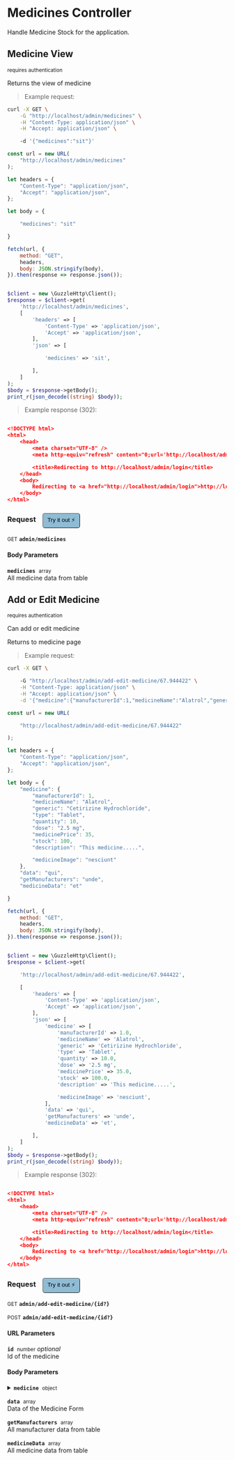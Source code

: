 # Medicines Controller

Handle Medicine Stock for the application.

## Medicine View

<small class="badge badge-darkred">requires authentication</small>

Returns the view of medicine

> Example request:

```bash
curl -X GET \
    -G "http://localhost/admin/medicines" \
    -H "Content-Type: application/json" \
    -H "Accept: application/json" \

    -d '{"medicines":"sit"}'


```

```javascript
const url = new URL(
    "http://localhost/admin/medicines"
);

let headers = {
    "Content-Type": "application/json",
    "Accept": "application/json",
};

let body = {

    "medicines": "sit"

}

fetch(url, {
    method: "GET",
    headers,
    body: JSON.stringify(body),
}).then(response => response.json());
```

```php

$client = new \GuzzleHttp\Client();
$response = $client->get(
    'http://localhost/admin/medicines',
    [
        'headers' => [
            'Content-Type' => 'application/json',
            'Accept' => 'application/json',
        ],
        'json' => [

            'medicines' => 'sit',

        ],
    ]
);
$body = $response->getBody();
print_r(json_decode((string) $body));
```


> Example response (302):

```json

<!DOCTYPE html>
<html>
    <head>
        <meta charset="UTF-8" />
        <meta http-equiv="refresh" content="0;url='http://localhost/admin/login'" />

        <title>Redirecting to http://localhost/admin/login</title>
    </head>
    <body>
        Redirecting to <a href="http://localhost/admin/login">http://localhost/admin/login</a>.
    </body>
</html>
```
<div id="execution-results-GETadmin-medicines" hidden>
    <blockquote>Received response<span id="execution-response-status-GETadmin-medicines"></span>:</blockquote>
    <pre class="json"><code id="execution-response-content-GETadmin-medicines"></code></pre>
</div>
<div id="execution-error-GETadmin-medicines" hidden>
    <blockquote>Request failed with error:</blockquote>
    <pre><code id="execution-error-message-GETadmin-medicines"></code></pre>
</div>
<form id="form-GETadmin-medicines" data-method="GET" data-path="admin/medicines" data-authed="1" data-hasfiles="0" data-headers='{"Content-Type":"application\/json","Accept":"application\/json"}' onsubmit="event.preventDefault(); executeTryOut('GETadmin-medicines', this);">
<h3>
    Request&nbsp;&nbsp;&nbsp;
        <button type="button" style="background-color: #8fbcd4; padding: 5px 10px; border-radius: 5px; border-width: thin;" id="btn-tryout-GETadmin-medicines" onclick="tryItOut('GETadmin-medicines');">Try it out ⚡</button>
    <button type="button" style="background-color: #c97a7e; padding: 5px 10px; border-radius: 5px; border-width: thin;" id="btn-canceltryout-GETadmin-medicines" onclick="cancelTryOut('GETadmin-medicines');" hidden>Cancel</button>&nbsp;&nbsp;
    <button type="submit" style="background-color: #6ac174; padding: 5px 10px; border-radius: 5px; border-width: thin;" id="btn-executetryout-GETadmin-medicines" hidden>Send Request 💥</button>
    </h3>
<p>
<small class="badge badge-green">GET</small>
 <b><code>admin/medicines</code></b>
</p>
<p>
<label id="auth-GETadmin-medicines" hidden>Authorization header: <b><code>Bearer </code></b><input type="text" name="Authorization" data-prefix="Bearer " data-endpoint="GETadmin-medicines" data-component="header"></label>
</p>
<h4 class="fancy-heading-panel"><b>Body Parameters</b></h4>
<p>
<b><code>medicines</code></b>&nbsp;&nbsp;<small>array</small>  &nbsp;
<input type="text" name="medicines" data-endpoint="GETadmin-medicines" data-component="body" required  hidden>
<br>
All medicine data from table</p>

</form>


## Add or Edit Medicine

<small class="badge badge-darkred">requires authentication</small>

Can add or edit medicine

Returns to medicine page

> Example request:

```bash
curl -X GET \

    -G "http://localhost/admin/add-edit-medicine/67.944422" \
    -H "Content-Type: application/json" \
    -H "Accept: application/json" \
    -d '{"medicine":{"manufacturerId":1,"medicineName":"Alatrol","generic":"Cetirizine Hydrochloride","type":"Tablet","quantity":10,"dose":"2.5 mg","medicinePrice":35,"stock":100,"description":"This medicine.....","medicineImage":"nesciunt"},"data":"qui","getManufacturers":"unde","medicineData":"et"}'


```

```javascript
const url = new URL(

    "http://localhost/admin/add-edit-medicine/67.944422"

);

let headers = {
    "Content-Type": "application/json",
    "Accept": "application/json",
};

let body = {
    "medicine": {
        "manufacturerId": 1,
        "medicineName": "Alatrol",
        "generic": "Cetirizine Hydrochloride",
        "type": "Tablet",
        "quantity": 10,
        "dose": "2.5 mg",
        "medicinePrice": 35,
        "stock": 100,
        "description": "This medicine.....",

        "medicineImage": "nesciunt"
    },
    "data": "qui",
    "getManufacturers": "unde",
    "medicineData": "et"

}

fetch(url, {
    method: "GET",
    headers,
    body: JSON.stringify(body),
}).then(response => response.json());
```

```php

$client = new \GuzzleHttp\Client();
$response = $client->get(

    'http://localhost/admin/add-edit-medicine/67.944422',

    [
        'headers' => [
            'Content-Type' => 'application/json',
            'Accept' => 'application/json',
        ],
        'json' => [
            'medicine' => [
                'manufacturerId' => 1.0,
                'medicineName' => 'Alatrol',
                'generic' => 'Cetirizine Hydrochloride',
                'type' => 'Tablet',
                'quantity' => 10.0,
                'dose' => '2.5 mg',
                'medicinePrice' => 35.0,
                'stock' => 100.0,
                'description' => 'This medicine.....',

                'medicineImage' => 'nesciunt',
            ],
            'data' => 'qui',
            'getManufacturers' => 'unde',
            'medicineData' => 'et',

        ],
    ]
);
$body = $response->getBody();
print_r(json_decode((string) $body));
```


> Example response (302):

```json

<!DOCTYPE html>
<html>
    <head>
        <meta charset="UTF-8" />
        <meta http-equiv="refresh" content="0;url='http://localhost/admin/login'" />

        <title>Redirecting to http://localhost/admin/login</title>
    </head>
    <body>
        Redirecting to <a href="http://localhost/admin/login">http://localhost/admin/login</a>.
    </body>
</html>
```
<div id="execution-results-GETadmin-add-edit-medicine--id--" hidden>
    <blockquote>Received response<span id="execution-response-status-GETadmin-add-edit-medicine--id--"></span>:</blockquote>
    <pre class="json"><code id="execution-response-content-GETadmin-add-edit-medicine--id--"></code></pre>
</div>
<div id="execution-error-GETadmin-add-edit-medicine--id--" hidden>
    <blockquote>Request failed with error:</blockquote>
    <pre><code id="execution-error-message-GETadmin-add-edit-medicine--id--"></code></pre>
</div>
<form id="form-GETadmin-add-edit-medicine--id--" data-method="GET" data-path="admin/add-edit-medicine/{id?}" data-authed="1" data-hasfiles="0" data-headers='{"Content-Type":"application\/json","Accept":"application\/json"}' onsubmit="event.preventDefault(); executeTryOut('GETadmin-add-edit-medicine--id--', this);">
<h3>
    Request&nbsp;&nbsp;&nbsp;
        <button type="button" style="background-color: #8fbcd4; padding: 5px 10px; border-radius: 5px; border-width: thin;" id="btn-tryout-GETadmin-add-edit-medicine--id--" onclick="tryItOut('GETadmin-add-edit-medicine--id--');">Try it out ⚡</button>
    <button type="button" style="background-color: #c97a7e; padding: 5px 10px; border-radius: 5px; border-width: thin;" id="btn-canceltryout-GETadmin-add-edit-medicine--id--" onclick="cancelTryOut('GETadmin-add-edit-medicine--id--');" hidden>Cancel</button>&nbsp;&nbsp;
    <button type="submit" style="background-color: #6ac174; padding: 5px 10px; border-radius: 5px; border-width: thin;" id="btn-executetryout-GETadmin-add-edit-medicine--id--" hidden>Send Request 💥</button>
    </h3>
<p>
<small class="badge badge-green">GET</small>
 <b><code>admin/add-edit-medicine/{id?}</code></b>
</p>
<p>
<small class="badge badge-black">POST</small>
 <b><code>admin/add-edit-medicine/{id?}</code></b>
</p>
<p>
<label id="auth-GETadmin-add-edit-medicine--id--" hidden>Authorization header: <b><code>Bearer </code></b><input type="text" name="Authorization" data-prefix="Bearer " data-endpoint="GETadmin-add-edit-medicine--id--" data-component="header"></label>
</p>
<h4 class="fancy-heading-panel"><b>URL Parameters</b></h4>
<p>
<b><code>id</code></b>&nbsp;&nbsp;<small>number</small>     <i>optional</i> &nbsp;
<input type="number" name="id" data-endpoint="GETadmin-add-edit-medicine--id--" data-component="url"  hidden>
<br>
Id of the medicine</p>
<h4 class="fancy-heading-panel"><b>Body Parameters</b></h4>
<p>
<details>
<summary>
<b><code>medicine</code></b>&nbsp;&nbsp;<small>object</small>  &nbsp;
<br>
</summary>
<br>
<p>
<b><code>medicine.manufacturerId</code></b>&nbsp;&nbsp;<small>number</small>  &nbsp;
<input type="number" name="medicine.manufacturerId" data-endpoint="GETadmin-add-edit-medicine--id--" data-component="body" required  hidden>
<br>
Id of the manufacturer.</p>
<p>
<b><code>medicine.medicineName</code></b>&nbsp;&nbsp;<small>string</small>  &nbsp;
<input type="text" name="medicine.medicineName" data-endpoint="GETadmin-add-edit-medicine--id--" data-component="body" required  hidden>
<br>
Name of the medicine.</p>
<p>
<b><code>medicine.generic</code></b>&nbsp;&nbsp;<small>string</small>  &nbsp;
<input type="text" name="medicine.generic" data-endpoint="GETadmin-add-edit-medicine--id--" data-component="body" required  hidden>
<br>
Generic of the Medicine.</p>
<p>
<b><code>medicine.type</code></b>&nbsp;&nbsp;<small>string</small>  &nbsp;
<input type="text" name="medicine.type" data-endpoint="GETadmin-add-edit-medicine--id--" data-component="body" required  hidden>
<br>
Type of the Medicine.</p>
<p>
<b><code>medicine.quantity</code></b>&nbsp;&nbsp;<small>number</small>  &nbsp;
<input type="number" name="medicine.quantity" data-endpoint="GETadmin-add-edit-medicine--id--" data-component="body" required  hidden>
<br>
Units per Pata.</p>
<p>
<b><code>medicine.dose</code></b>&nbsp;&nbsp;<small>string</small>  &nbsp;
<input type="text" name="medicine.dose" data-endpoint="GETadmin-add-edit-medicine--id--" data-component="body" required  hidden>
<br>
Dosage of the Medicine per unit.</p>
<p>
<b><code>medicine.medicinePrice</code></b>&nbsp;&nbsp;<small>number</small>  &nbsp;
<input type="number" name="medicine.medicinePrice" data-endpoint="GETadmin-add-edit-medicine--id--" data-component="body" required  hidden>
<br>
Price of the Medicine.</p>
<p>
<b><code>medicine.stock</code></b>&nbsp;&nbsp;<small>number</small>  &nbsp;
<input type="number" name="medicine.stock" data-endpoint="GETadmin-add-edit-medicine--id--" data-component="body" required  hidden>
<br>
Stock of the Medicine.</p>
<p>
<b><code>medicine.description</code></b>&nbsp;&nbsp;<small>string</small>  &nbsp;
<input type="text" name="medicine.description" data-endpoint="GETadmin-add-edit-medicine--id--" data-component="body" required  hidden>
<br>
Description of the Medicine.</p>
<p>
<b><code>medicine.medicineImage</code></b>&nbsp;&nbsp;<small>string</small>  &nbsp;
<input type="text" name="medicine.medicineImage" data-endpoint="GETadmin-add-edit-medicine--id--" data-component="body" required  hidden>
<br>
Image of the Medicine.</p>
</details>
</p>
<p>
<b><code>data</code></b>&nbsp;&nbsp;<small>array</small>  &nbsp;
<input type="text" name="data" data-endpoint="GETadmin-add-edit-medicine--id--" data-component="body" required  hidden>
<br>
Data of the Medicine Form</p>
<p>
<b><code>getManufacturers</code></b>&nbsp;&nbsp;<small>array</small>  &nbsp;
<input type="text" name="getManufacturers" data-endpoint="GETadmin-add-edit-medicine--id--" data-component="body" required  hidden>
<br>
All manufacturer data from table</p>
<p>
<b><code>medicineData</code></b>&nbsp;&nbsp;<small>array</small>  &nbsp;
<input type="text" name="medicineData" data-endpoint="GETadmin-add-edit-medicine--id--" data-component="body" required  hidden>
<br>
All medicine data from table</p>

</form>



